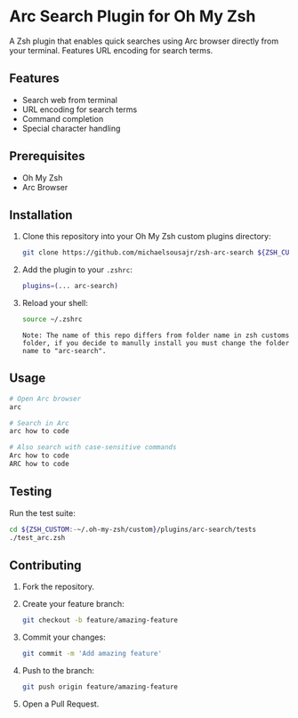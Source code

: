 # Arc Search Plugin for Oh My Zsh

A Zsh plugin that enables quick searches using Arc browser directly from your terminal. Features URL encoding for search terms.

## Features

- Search web from terminal
- URL encoding for search terms
- Command completion
- Special character handling

## Prerequisites

- Oh My Zsh
- Arc Browser

## Installation

1. Clone this repository into your Oh My Zsh custom plugins directory:

   ```bash
   git clone https://github.com/michaelsousajr/zsh-arc-search ${ZSH_CUSTOM:-~/.oh-my-zsh/custom}/plugins/arc-search
   ```

2. Add the plugin to your `.zshrc`:

   ```bash
   plugins=(... arc-search)
   ```

3. Reload your shell:

   ```bash
   source ~/.zshrc
   ```

   ```
   Note: The name of this repo differs from folder name in zsh customs folder, if you decide to manully install you must change the folder name to "arc-search".
   ```

## Usage

```bash
# Open Arc browser
arc

# Search in Arc
arc how to code

# Also search with case-sensitive commands
Arc how to code
ARC how to code
```

## Testing

Run the test suite:

```bash
cd ${ZSH_CUSTOM:-~/.oh-my-zsh/custom}/plugins/arc-search/tests
./test_arc.zsh
```

## Contributing

1. Fork the repository.
2. Create your feature branch:

   ```bash
   git checkout -b feature/amazing-feature
   ```

3. Commit your changes:

   ```bash
   git commit -m 'Add amazing feature'
   ```

4. Push to the branch:

   ```bash
   git push origin feature/amazing-feature
   ```

5. Open a Pull Request.
